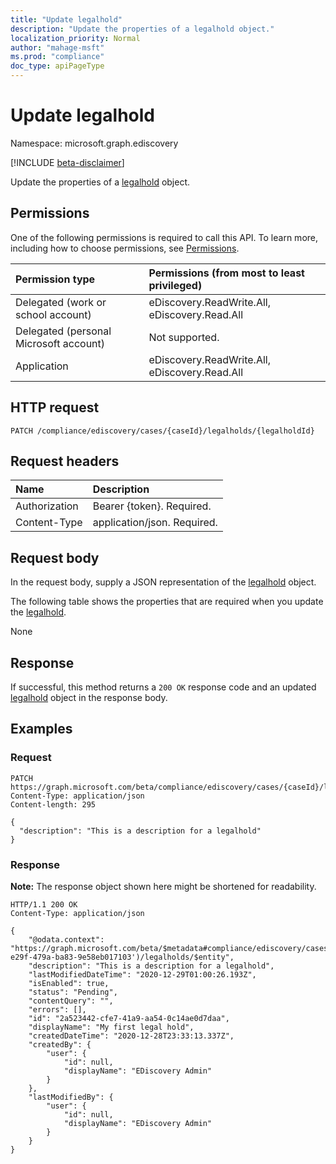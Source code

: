 ```yaml
---
title: "Update legalhold"
description: "Update the properties of a legalhold object."
localization_priority: Normal
author: "mahage-msft"
ms.prod: "compliance"
doc_type: apiPageType
---
```


# Update legalhold

Namespace: microsoft.graph.ediscovery

[!INCLUDE [beta-disclaimer](../../includes/beta-disclaimer.md)]

Update the properties of a [legalhold](../resources/legalhold.md) object.

## Permissions

One of the following permissions is required to call this API. To learn more, including how to choose permissions, see [Permissions](/graph/permissions-reference).

|Permission type|Permissions (from most to least privileged)|
|:---|:---|
|Delegated (work or school account)|eDiscovery.ReadWrite.All, eDiscovery.Read.All|
|Delegated (personal Microsoft account)|Not supported.|
|Application|eDiscovery.ReadWrite.All, eDiscovery.Read.All|

## HTTP request

<!-- {
  "blockType": "ignored"
}
-->

``` http
PATCH /compliance/ediscovery/cases/{caseId}/legalholds/{legalholdId}
```

## Request headers

|Name|Description|
|:---|:---|
|Authorization|Bearer {token}. Required.|
|Content-Type|application/json. Required.|

## Request body

In the request body, supply a JSON representation of the [legalhold](../resources/legalhold.md) object.

The following table shows the properties that are required when you update the [legalhold](../resources/legalhold.md).

None

## Response

If successful, this method returns a `200 OK` response code and an updated [legalhold](../resources/legalhold.md) object in the response body.

## Examples

### Request

<!-- {
  "blockType": "request",
  "name": "update_legalhold"
}
-->

``` http
PATCH https://graph.microsoft.com/beta/compliance/ediscovery/cases/{caseId}/legalholds/{legalholdId}
Content-Type: application/json
Content-length: 295

{
  "description": "This is a description for a legalhold"
}
```

### Response

**Note:** The response object shown here might be shortened for readability.
<!-- {
  "blockType": "response",
  "truncated": true
}
-->

``` http
HTTP/1.1 200 OK
Content-Type: application/json

{
    "@odata.context": "https://graph.microsoft.com/beta/$metadata#compliance/ediscovery/cases('99e865fc-e29f-479a-ba83-9e58eb017103')/legalholds/$entity",
    "description": "This is a description for a legalhold",
    "lastModifiedDateTime": "2020-12-29T01:00:26.193Z",
    "isEnabled": true,
    "status": "Pending",
    "contentQuery": "",
    "errors": [],
    "id": "2a523442-cfe7-41a9-aa54-0c14ae0d7daa",
    "displayName": "My first legal hold",
    "createdDateTime": "2020-12-28T23:33:13.337Z",
    "createdBy": {
        "user": {
            "id": null,
            "displayName": "EDiscovery Admin"
        }
    },
    "lastModifiedBy": {
        "user": {
            "id": null,
            "displayName": "EDiscovery Admin"
        }
    }
}
```
